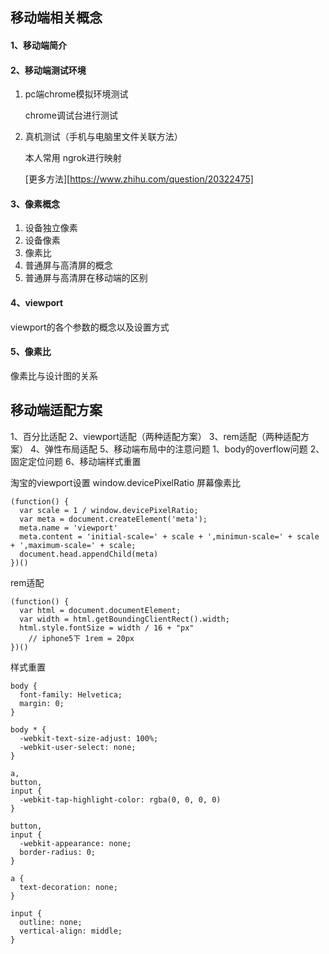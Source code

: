 ## 移动端相关概念

#### 1、移动端简介

#### 2、移动端测试环境

1. pc端chrome模拟环境测试

    chrome调试台进行测试
2. 真机测试（手机与电脑里文件关联方法）

    本人常用 ngrok进行映射

    [更多方法][https://www.zhihu.com/question/20322475]

#### 3、像素概念

  1. 设备独立像素
  2. 设备像素
  3. 像素比
  4. 普通屏与高清屏的概念
  5. 普通屏与高清屏在移动端的区别

#### 4、viewport

viewport的各个参数的概念以及设置方式
#### 5、像素比

像素比与设计图的关系
 
## 移动端适配方案
1、百分比适配
2、viewport适配（两种适配方案）
3、rem适配（两种适配方案）
4、弹性布局适配
5、移动端布局中的注意问题
1、body的overflow问题
2、固定定位问题
6、移动端样式重置

淘宝的viewport设置
window.devicePixelRatio 屏幕像素比
```
(function() {
  var scale = 1 / window.devicePixelRatio;
  var meta = document.createElement('meta');
  meta.name = 'viewport'
  meta.content = 'initial-scale=' + scale + ',minimun-scale=' + scale + ',maximum-scale=' + scale;
  document.head.appendChild(meta)
})()
```
rem适配
```
(function() {
  var html = document.documentElement;
  var width = html.getBoundingClientRect().width;
  html.style.fontSize = width / 16 + "px"
    // iphone5下 1rem = 20px 
})()
```
样式重置
```
body {
  font-family: Helvetica;
  margin: 0;
}

body * {
  -webkit-text-size-adjust: 100%;
  -webkit-user-select: none;
}

a,
button,
input {
  -webkit-tap-highlight-color: rgba(0, 0, 0, 0)
}

button,
input {
  -webkit-appearance: none;
  border-radius: 0;
}

a {
  text-decoration: none;
}

input {
  outline: none;
  vertical-align: middle;
}
```
